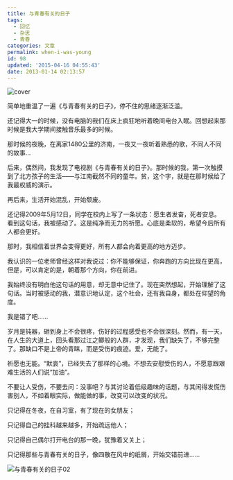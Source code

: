 ```yaml
---
title: 与青春有关的日子
tags:
  - 回忆
  - 杂思
  - 青春
categories: 文章
permalink: when-i-was-young
id: 98
updated: '2015-04-16 04:55:43'
date: 2013-01-14 02:13:57
---
```


![cover](https://cat.yufan.me/cats/20130113183344.jpg)

简单地重温了一遍《与青春有关的日子》，停不住的思绪逐渐泛滥。

还记得大一的时候，没有电脑的我们在床上疯狂地听着晚间电台入眠。回想起来那时候是我大学期间接触音乐最多的时候。

那时候的夜晚，在离家1480公里的济南，一夜又一夜听着熟悉的歌，不同人不同的故事...

后来，偶然间，我发现了电视剧《与青春有关的日子》。那时候的我，第一次触摸到了北方孩子的生活——与江南截然不同的童年。贫，这个字，就是在那时候给了我最权威的演示。

<!--more-->

再后来，生活开始混乱，开始颓废。

还记得2009年5月12日，同学在校内上写了一条状态：愿生者发奋，死者安息。看到这句话，我被感动了。这是纯净而无力的祈愿。心底是柔软的，希望今后所有人都会更好。

那时，我相信着世界会变得更好，所有人都会向着更高的地方迈步。

我认识的一位老师曾经这样对我说过：你不能够保证，你奔跑的方向比现在更高，但是，可以肯定的是，朝着那个方向，你在前进。

我始终没有明白他这句话的用意，却无意中记住了。现在突然想起，开始理解了这句话。当时被感动的我，潜意识地认定，这个社会，还有我自身，都处在仰望的角度。

我是错了吧……

岁月是钝器，砸到身上不会很疼，伤好的过程感受也不会很深刻。然而，有一天，在人生的大道上，回头看那过江之鲫般的人群，才发现，我们缺失了，不够完整了。那缺口不是上帝的青睐，而是受伤的痕迹。爱，无能了。

祈愿也无能。“默哀”，已经失去了那样的心境。不想去安慰受伤的人，不愿意跟艰难生活的人们说“加油”。

不要让人受伤，不要去问：没事吧？与其讨论着低级趣味的话题，与其闲得发慌伤害别人，不如着眼实际，做能做的事，改变可以改变的状况。

只记得在冬夜，在自习室，有了现在的女朋友；

只记得自己的挂科越来越多，开始疏远他人；

只记得自己偶尔打开电台的那一晚，犹豫着又关上；

只记得那些与青春有关的日子，像四散在风中的纸屑，开始交错前进……

![与青春有关的日子02](https://cat.yufan.me/cats/20130113183343.jpg)
